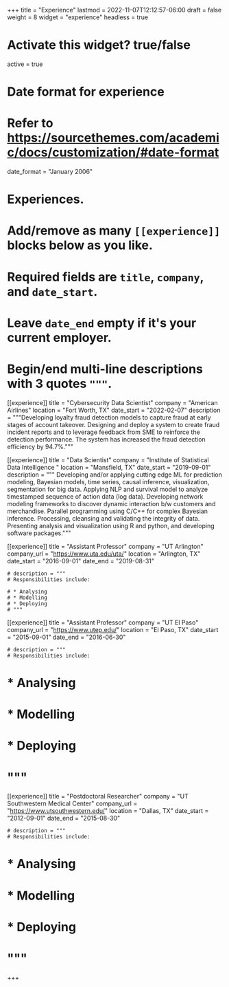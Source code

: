 +++
title = "Experience"
lastmod = 2022-11-07T12:12:57-06:00
draft = false
weight = 8
widget = "experience"
headless = true
  # Activate this widget? true/false
  active = true

  # Date format for experience
  #   Refer to https://sourcethemes.com/academic/docs/customization/#date-format
  date_format = "January 2006"

  # Experiences.
  #   Add/remove as many `[[experience]]` blocks below as you like.
  #   Required fields are `title`, `company`, and `date_start`.
  #   Leave `date_end` empty if it's your current employer.
  #   Begin/end multi-line descriptions with 3 quotes `"""`.

  [[experience]]
    title = "Cybersecurity Data Scientist"
    company = "American Airlines"
    location = "Fort Worth, TX"
    date_start = "2022-02-07"
    description = """Developing loyalty fraud detection models to capture fraud at early stages of account takeover. Designing and deploy a system to create fraud incident reports and to leverage feedback from SME to reinforce the detection performance. The system has increased the fraud detection efficiency by 94.7%."""

  [[experience]]
    title = "Data Scientist"
    company = "Institute of Statistical Data Intelligence "
    location = "Mansfield, TX"
    date_start = "2019-09-01"
    description = """ Developing and/or applying cutting edge ML for prediction modeling, Bayesian models, time series, causal inference, visualization, segmentation for big data. Applying NLP and survival model to analyze timestamped sequence of action data (log data). Developing network modeling frameworks to discover dynamic interaction b/w customers and merchandise. Parallel programming using C/C++ for complex Bayesian inference. Processing, cleansing and validating the integrity of data. Presenting analysis and visualization using R and python, and developing software packages."""

  [[experience]]
    title = "Assistant Professor"
    company = "UT Arlington"
    company_url = "https://www.uta.edu/uta/"
    location = "Arlington, TX"
    date_start = "2016-09-01"
    date_end = "2019-08-31"

    # description = """
    # Responsibilities include:

    # * Analysing
    # * Modelling
    # * Deploying
    # """

  [[experience]]
    title = "Assistant Professor"
    company = "UT El Paso"
    company_url = "https://www.utep.edu/"
    location = "El Paso, TX"
    date_start = "2015-09-01"
    date_end = "2016-06-30"

    # description = """
    # Responsibilities include:

  #   * Analysing
  #   * Modelling
  #   * Deploying
  # """

  [[experience]]
    title = "Postdoctoral Researcher"
    company = "UT Southwestern Medical Center"
    company_url = "https://www.utsouthwestern.edu/"
    location = "Dallas, TX"
    date_start = "2012-09-01"
    date_end = "2015-08-30"

    # description = """
    # Responsibilities include:

  #   * Analysing
  #   * Modelling
  #   * Deploying
  # """
+++
